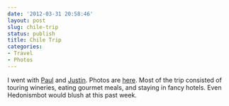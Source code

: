 ```yaml
---
date: '2012-03-31 20:58:46'
layout: post
slug: chile-trip
status: publish
title: Chile Trip
categories:
- Travel
- Photos
---
```


I went with [Paul](http://journal.paul.querna.org/) and [Justin](http://www.erenkrantz.com/). Photos are [here](/photos/Chile_Trip.html). Most of the trip consisted of touring wineries, eating gourmet meals, and staying in fancy hotels. Even Hedonismbot would blush at this past week.
